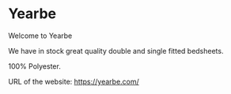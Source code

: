 # Yearbe

Welcome to Yearbe

We have in stock great quality double and single fitted bedsheets.

100% Polyester.

URL of the website: https://yearbe.com/






